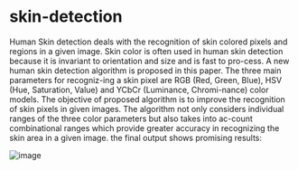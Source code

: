 # skin-detection
Human Skin detection deals with the recognition of skin colored pixels and regions in a given image. Skin color is often used in human skin detection because it is invariant to orientation and size and is fast to pro-cess. A new human skin detection algorithm is proposed in this paper. The three main parameters for recogniz-ing a skin pixel are RGB (Red, Green, Blue), HSV (Hue, Saturation, Value) and YCbCr (Luminance, Chromi-nance) color models. The objective of proposed algorithm is to improve the recognition of skin pixels in given images. The algorithm not only considers individual ranges of the three color parameters but also takes into ac-count combinational ranges which provide greater accuracy in recognizing the skin area in a given image.
the final output shows promising results:

![image](https://github.com/user-attachments/assets/de3d8c7a-948d-454a-b928-4ff78c53b25a)

